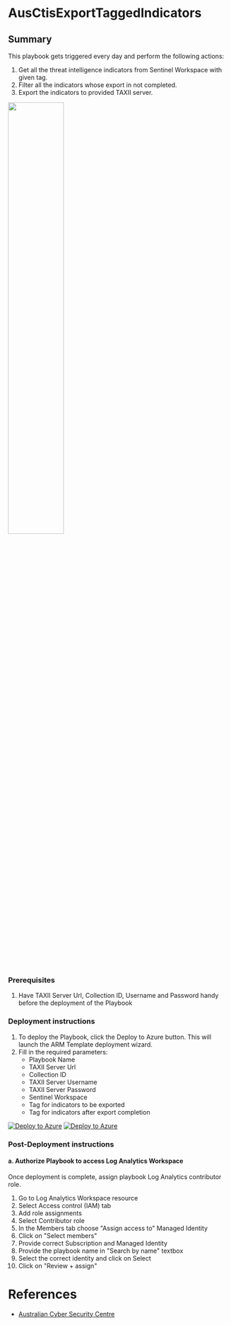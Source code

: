 # AusCtisExportTaggedIndicators

## Summary

This playbook gets triggered every day and perform the following actions:

1. Get all the threat intelligence indicators from Sentinel Workspace with given tag.
2. Filter all the indicators whose export in not completed.
3. Export the indicators to provided TAXII server.

<img src="./images/Playbook_AusCtisExportTaggedIndicators_light.jpg" width="50%"/><br>

### Prerequisites

1. Have TAXII Server Url, Collection ID, Username and Password handy before the deployment of the Playbook

### Deployment instructions

1. To deploy the Playbook, click the Deploy to Azure button. This will launch the ARM Template deployment wizard.
2. Fill in the required parameters:
    * Playbook Name
    * TAXII Server Url
    * Collection ID
    * TAXII Server Username
    * TAXII Server Password
    * Sentinel Workspace
    * Tag for indicators to be exported
    * Tag for indicators after export completion

[![Deploy to Azure](https://aka.ms/deploytoazurebutton)](https://portal.azure.com/#create/Microsoft.Template/uri/https%3A%2F%2Fraw.githubusercontent.com%2FAzure%2FAzure-Sentinel%2Fmaster%2FSolutions%2FQualysVM%2FPlaybooks%2FQualysVMPlaybooks%2FQualysVM-GetAssetDetails%2Fazuredeploy.json) [![Deploy to Azure](https://aka.ms/deploytoazuregovbutton)](https%3A%2F%2Fraw.githubusercontent.com%2FAzure%2FAzure-Sentinel%2Fmaster%2FSolutions%2FQualysVM%2FPlaybooks%2FQualysVMPlaybooks%2FQualysVM-GetAssetDetails%2Fazuredeploy.json)

### Post-Deployment instructions

#### a. Authorize Playbook to access Log Analytics Workspace

Once deployment is complete, assign playbook Log Analytics contributor role.

1. Go to Log Analytics Workspace resource
2. Select Access control (IAM) tab
3. Add role assignments
4. Select Contributor role
5. In the Members tab choose "Assign access to" Managed Identity
6. Click on "Select members"
8. Provide correct Subscription and Managed Identity
7. Provide the playbook name in "Search by name" textbox
8. Select the correct identity and click on Select
9. Click on "Review + assign"


#  References
* [Australian Cyber Security Centre](https://www.cyber.gov.au/)

